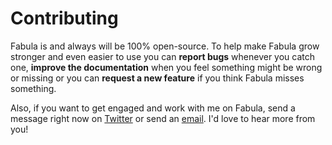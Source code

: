 # Contributing

Fabula is and always will be 100% open-source. To help make Fabula grow stronger and even easier to use you can **report bugs** whenever you catch one, **improve the documentation** when you feel something might be wrong or missing or you can **request a new feature** if you think Fabula misses something. 

Also, if you want to get engaged and work with me on Fabula, send a message right now on <a href="https://www.twitter.com/fabulaui" target="_blank">Twitter</a> or send an <a href="mailto:fabulaui@gmail.com" target="_blank">email</a>. I'd love to hear more from you!